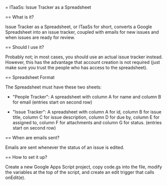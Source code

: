 = ITaaSs: Issue Tracker as a Spreadsheet

== What is it?

Issue Tracker as a Spreadsheet, or ITaaSs for short, converts a Google
Spreadsheet into an issue tracker, coupled with emails for new issues and when
issues are ready for review.

== Should I use it?

Probably not; in most cases, you should use an actual issue tracker instead.
However, this has the advantage that account creation is not required
(just make sure you trust the people who has access to the spreadsheet).

== Spreadsheet Format

The Spreadsheet must have these two sheets:

- "People Tracker": A spreadsheet with column A for name and column B for email
(entries start on second row)

- "Issue Tracker": A spreadsheet with column A for id, column B for
issue title, column C for issue description, column D for due by,
column E for assigned to, column F for attachments and column G for
status. (entries start on second row)

== When are emails sent?

Emails are sent whenever the status of an issue is edited.

== How to set it up?

Create a new Google Apps Script project, copy code.gs into the file,
modify the variables at the top of the script, and create an edit trigger
that calls onEdit(e).
